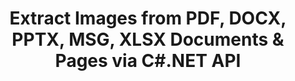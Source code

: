 ---
############################# Static ############################
layout: "auto-gen-gist"
draft: false
path: "parser/net/extract/image"
otherformats: DOC DOT DOCX DOCM DOTX DOTM TXT ODT RTF PDF XHTML MHTML MD XML EPUB FB2 CHM XLS XLT XLSX XLSM XLSB XLTX XLTM ODS CSV OTS XLA XLAM PPT PPTX  PPS POT PPSX PPTM POTX PPSM ODP OTP PST OST EML EMLX MSG ONE 

############################# Head ############################
head_title: "Extract Images from Excel, Word, PDF & Other Document or Page via .NET "
head_description: "GroupDocs.Parser .NET API enables software programmers to extract images from different documents such as MS  Excel, Word, PowerPoint, PDF & more inside their .NET Apps."

############################# Header ############################
title: "Extract Images from PDF, DOCX, PPTX, MSG, XLSX Documents & Pages via C#.NET API"
description: "GroupDocs.Parser .NET API allows programmers to extract images from PDF, DOC, DOCX, PPT, PPTX, EML, MSG, XLS, XLSX, CSV, ODT, RTF & EPUB documents or document's Pages."

######################### Download Button #######################
button:
    enable: true

############################# About ############################
about:
    enable: true
    title: "How to Extract Images from Documents or Page Area  via .NET?"
    content: |
       Images can be used to deliver information in such a way that may not be expressible by words. Images help us in grabbing user’s attention and explain tough concepts with ease. Sometimes while reading documents, journals or benefiting from presentations we often found some fascinating images and wanted to download it.  GroupDocs.Parser  for .NET is a powerful API that help users to develop useful applications for extracting images from different types of documents and save them in PNG, JPEG, WebP, GIF, BMP and other formats. The API has included supports for text as well images extraction from some of the most commonly used file formats, such as PDF, Emails, Ebooks, Microsoft Office formats: Word (DOC, DOCX), PowerPoint (PPT, PPTX), Excel (XLS, XLSX), LibreOffice formats and many more.  The API also fully supports documents parsing, extracting plain and structured text, text searching by  keywords, extract metadata or images, containers as well as attachments and many more. 

############################# content ############################
steps:
    enable: true
    block:
    - title_left: "Extract Images from ODT Documents via C# "
      content_left: |
       GroupDocs.Parser .NET API enables software developers to extract images from ODT documents. The following C# .NET code example demonstrates how to extract images inside a ODT document. 

      title_right: "How to Extract Images via .NET"
      content_right: |
        * Create an instance of [Parser](https://apireference.groupdocs.com/parser/net/groupdocs.parser/parser) 
        * check if images extraction is supported 
        * Iterate over images in the document
        * Call [getImages](https://apireference.groupdocs.com/parser/net/groupdocs.parser/parser/methods/getimages) method extract all images from the whole document.
        * Print all images

      gisthash: "6bc9e8fea228c9e1b99425b338bb0f00"
      gistfile: "images_extraction_form_documents.cs"

    - title_left: "Images Extraction from ODT Document's Page via C#"
      content_left: |
       GroupDocs.Parser .NET allows software developers to extract images from ODT documents's page. The below C# .NET code shows how images extraction can be achived  inside a ODT document. 

      title_right: "Extract File Image via .NET"
      content_right: |
        * Create an instance of [Parser](https://apireference.groupdocs.com/parser/net/groupdocs.parser/parser)  
        * Check document for images extraction support
        * Get document info by calling [GetDocumentInfo](https://apireference.groupdocs.com/parser/net/groupdocs.parser/parser/methods/getdocumentinfo) 
        * Check document for pages existing
        * Iterate over pages and Print a page number
        * Call [getImages(Int32)](https://apireference.groupdocs.com/parser/net/groupdocs.parser.parser/getimages/methods/2) method extract all images from the whole document.
        * Iterate over images and Print the images
     
      gisthash: "2000d476c202a688677f57a2fbd7ceab"
      gistfile: "images_extraction_form_documents_page.cs"
      
    - title_left: "How to Extract Image from ODT Documents Page Area"
      content_left: |
       GroupDocs.Parser .NET API fully supports extraction of images from ODT documents using a couple of lines of .NET code. The following .NET code example shows how to perform images extraction from a ODT document page area.

      title_right: "Extract Images from a File Page Area via .NET"
      content_right: |
        * Create an instance of [Parser](https://apireference.groupdocs.com/parser/net/groupdocs.parser/parser)   
        * customize Options creation that can be used for images extraction
        * Check document for images extraction support
        * Extract images from the upper-left corner of a page by calling [getImages(options)](https://apireference.groupdocs.com/parser/net/groupdocs.parser.parser/getimages/methods/3) method using customize Options.
        * Iterate over images and Print the images
     
      gisthash: "ea6c6b8fa613384f1e7f637dabcb7bca"
      gistfile: "extract_images_form_documents_page_area.cs"

    - title_left: "How to Extract & Save Image to a File via C# .NET"
      content_left: |
       GroupDocs.Parser .NET API allows software developers to extract images from a document and save it into a file with a just couple of lines of .NET code. The following example demonstrates  how to perform images extraction from a ODT document and save the image contents to the file. 

      title_right: "Save Images to a File via .NET"
      content_right: |
        * Create an instance of [Parser](https://apireference.groupdocs.com/parser/net/groupdocs.parser/parser) class
        * Extract images from document
        * Call [getImages](https://apireference.groupdocs.com/parser/net/groupdocs.parser/parser/methods/getimages) method extract all images from the whole document.
        * Check document for images extraction support
        * Extract images from the upper-left corner of a page by calling [getImages(options)](https://apireference.groupdocs.com/parser/net/groupdocs.parser.parser/getimages/methods/3) method using customize Options.
        * option Creation for saving  images in PNG format
        * Iterate over images and Save the image to the PNG file
     
      gisthash: "bc242d5ff4050564fa275858ffa7d34f"
      gistfile: "images_saving_to_files.cs"

    - title_left: "System Requirements"
      content_left: |
        GroupDocs.Parser for .NET is fully supported on all major platforms and operating systems. For complete system requirements guide, please visit [system requirements](hhttps://docs.groupdocs.com/parser/net/system-requirements/) Before executing the code below, please make sure that you have the following prerequisites installled on your system:
        * Operating Systems: Microsoft Windows, Linux, MacOS
        * Development Environment:  Visual Studio, Xamarin, MonoDevelop etc
        * Frameworks: .NET Framework, .NET Standard, .NET Core, Mono
        * Get the latest version of GroupDocs.Assembly .NET APIs from [NuGet](https://www.nuget.org/packages/GroupDocs.parser/)
        
      title_right: "Why Use GroupDocs.Parser"
      content_right: |
        * Plain text extraction support  from any supported documents
        * Documents parsing via user-defined templates.
        * Fully support structured text extraction
        * Text searching via keyword as well as regular expression
        * Extract formatted text, metadata, images, containers, and attachments.
        * Extract table of contents for some supported document formats.
        * Parse form data from PDF documents.
        * Extract hyperlinks from the document

demos:
    enable: true
        

about_formats:
    enable: true


more_formats:
    enable: true


back_to_top:
    enable: true
---